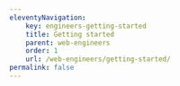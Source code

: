 ```yaml
---
eleventyNavigation:
    key: engineers-getting-started
    title: Getting started
    parent: web-engineers
    order: 1
    url: /web-engineers/getting-started/
permalink: false
---
```

